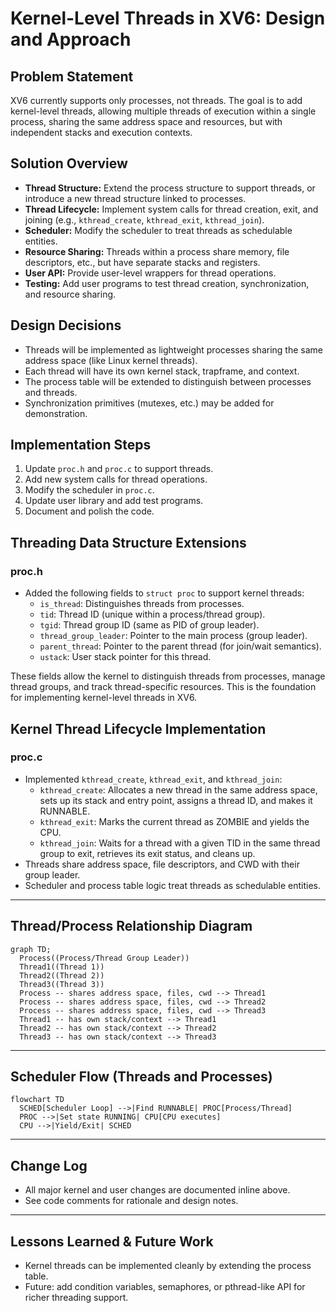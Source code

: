 # Kernel-Level Threads in XV6: Design and Approach

## Problem Statement
XV6 currently supports only processes, not threads. The goal is to add kernel-level threads, allowing multiple threads of execution within a single process, sharing the same address space and resources, but with independent stacks and execution contexts.

## Solution Overview
- **Thread Structure:** Extend the process structure to support threads, or introduce a new thread structure linked to processes.
- **Thread Lifecycle:** Implement system calls for thread creation, exit, and joining (e.g., `kthread_create`, `kthread_exit`, `kthread_join`).
- **Scheduler:** Modify the scheduler to treat threads as schedulable entities.
- **Resource Sharing:** Threads within a process share memory, file descriptors, etc., but have separate stacks and registers.
- **User API:** Provide user-level wrappers for thread operations.
- **Testing:** Add user programs to test thread creation, synchronization, and resource sharing.

## Design Decisions
- Threads will be implemented as lightweight processes sharing the same address space (like Linux kernel threads).
- Each thread will have its own kernel stack, trapframe, and context.
- The process table will be extended to distinguish between processes and threads.
- Synchronization primitives (mutexes, etc.) may be added for demonstration.

## Implementation Steps
1. Update `proc.h` and `proc.c` to support threads.
2. Add new system calls for thread operations.
3. Modify the scheduler in `proc.c`.
4. Update user library and add test programs.
5. Document and polish the code.

## Threading Data Structure Extensions

### proc.h
- Added the following fields to `struct proc` to support kernel threads:
  - `is_thread`: Distinguishes threads from processes.
  - `tid`: Thread ID (unique within a process/thread group).
  - `tgid`: Thread group ID (same as PID of group leader).
  - `thread_group_leader`: Pointer to the main process (group leader).
  - `parent_thread`: Pointer to the parent thread (for join/wait semantics).
  - `ustack`: User stack pointer for this thread.

These fields allow the kernel to distinguish threads from processes, manage thread groups, and track thread-specific resources. This is the foundation for implementing kernel-level threads in XV6.

## Kernel Thread Lifecycle Implementation

### proc.c
- Implemented `kthread_create`, `kthread_exit`, and `kthread_join`:
  - `kthread_create`: Allocates a new thread in the same address space, sets up its stack and entry point, assigns a thread ID, and makes it RUNNABLE.
  - `kthread_exit`: Marks the current thread as ZOMBIE and yields the CPU.
  - `kthread_join`: Waits for a thread with a given TID in the same thread group to exit, retrieves its exit status, and cleans up.
- Threads share address space, file descriptors, and CWD with their group leader.
- Scheduler and process table logic treat threads as schedulable entities.

---

## Thread/Process Relationship Diagram

```mermaid
graph TD;
  Process((Process/Thread Group Leader))
  Thread1((Thread 1))
  Thread2((Thread 2))
  Thread3((Thread 3))
  Process -- shares address space, files, cwd --> Thread1
  Process -- shares address space, files, cwd --> Thread2
  Process -- shares address space, files, cwd --> Thread3
  Thread1 -- has own stack/context --> Thread1
  Thread2 -- has own stack/context --> Thread2
  Thread3 -- has own stack/context --> Thread3
```

---

## Scheduler Flow (Threads and Processes)

```mermaid
flowchart TD
  SCHED[Scheduler Loop] -->|Find RUNNABLE| PROC[Process/Thread]
  PROC -->|Set state RUNNING| CPU[CPU executes]
  CPU -->|Yield/Exit| SCHED
```

---

## Change Log
- All major kernel and user changes are documented inline above.
- See code comments for rationale and design notes.

---

## Lessons Learned & Future Work
- Kernel threads can be implemented cleanly by extending the process table.
- Future: add condition variables, semaphores, or pthread-like API for richer threading support.

